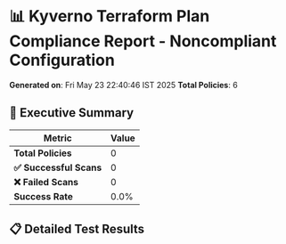# 📊 Kyverno Terraform Plan Compliance Report - Noncompliant Configuration

**Generated on**: Fri May 23 22:40:46 IST 2025
**Total Policies**: 6

## 🎯 Executive Summary

| Metric | Value |
|--------|-------|
| **Total Policies** | 0 |
| **✅ Successful Scans** | 0 |
| **❌ Failed Scans** | 0 |
| **Success Rate** | 0.0% |

## 📋 Detailed Test Results

